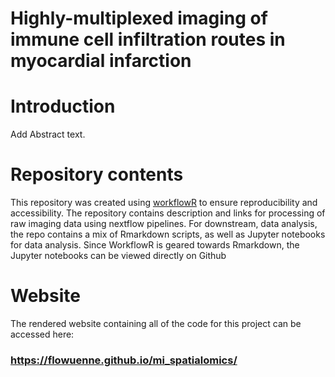 # Highly-multiplexed imaging of immune cell infiltration routes in myocardial infarction

# Introduction

Add Abstract text.

# Repository contents

This repository was created using [workflowR](https://workflowr.github.io/workflowr/index.html) to ensure reproducibility and accessibility. The repository contains description and links for processing of raw imaging data using nextflow pipelines. For downstream, data analysis, the repo contains a mix of Rmarkdown scripts, as well as Jupyter notebooks for data analysis. Since WorkflowR is geared towards Rmarkdown, the Jupyter notebooks can be viewed directly on Github

# Website

The rendered website containing all of the code for this project can be accessed here:

### <https://flowuenne.github.io/mi_spatialomics/>

